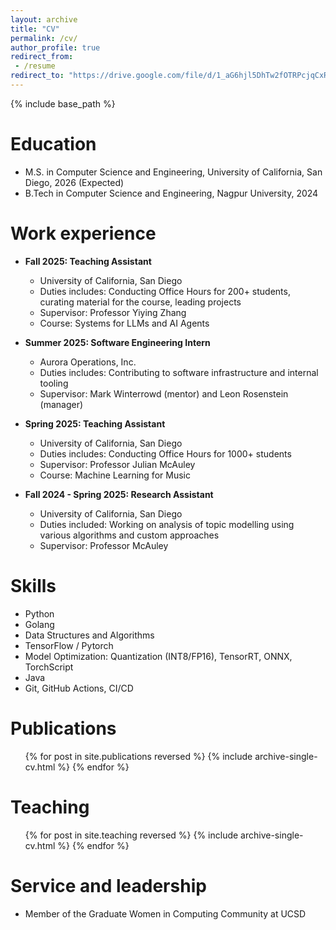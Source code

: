```yaml
---
layout: archive
title: "CV"
permalink: /cv/
author_profile: true
redirect_from:
 - /resume
redirect_to: "https://drive.google.com/file/d/1_aG6hjl5DhTw2fOTRPcjqCxRzUdbDXHB/view?usp=sharing"
---
```


{% include base_path %}

Education
======
* M.S. in Computer Science and Engineering, University of California, San Diego, 2026 (Expected)
* B.Tech in Computer Science and Engineering, Nagpur University, 2024

Work experience
======
* **Fall 2025: Teaching Assistant**
  * University of California, San Diego
  * Duties includes: Conducting Office Hours for 200+ students, curating material for the course, leading projects
  * Supervisor: Professor Yiying Zhang
  * Course: Systems for LLMs and AI Agents

* **Summer 2025: Software Engineering Intern**
  * Aurora Operations, Inc.
  * Duties includes: Contributing to software infrastructure and internal tooling
  * Supervisor: Mark Winterrowd (mentor) and Leon Rosenstein (manager)

* **Spring 2025: Teaching Assistant**
  * University of California, San Diego
  * Duties includes: Conducting Office Hours for 1000+ students
  * Supervisor: Professor Julian McAuley
  * Course: Machine Learning for Music

* **Fall 2024 - Spring 2025: Research Assistant**
  * University of California, San Diego
  * Duties included: Working on analysis of topic modelling using various algorithms and custom approaches 
  * Supervisor: Professor McAuley 
  
Skills
======
* Python
* Golang 
* Data Structures and Algorithms
* TensorFlow / Pytorch
* Model Optimization: Quantization (INT8/FP16), TensorRT, ONNX, TorchScript
* Java
* Git, GitHub Actions, CI/CD

Publications
======
  <ul>{% for post in site.publications reversed %}
    {% include archive-single-cv.html %}
  {% endfor %}</ul>
  
<!-- Talks
======
  <ul>{% for post in site.talks reversed %}
    {% include archive-single-talk-cv.html  %}
  {% endfor %}</ul> -->
  
Teaching
======
  <ul>{% for post in site.teaching reversed %}
    {% include archive-single-cv.html %}
  {% endfor %}</ul>
  
Service and leadership
======
* Member of the Graduate Women in Computing Community at UCSD
